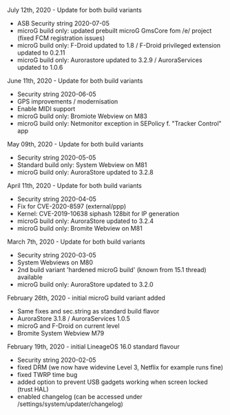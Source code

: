 July 12th, 2020 - Update for both build variants

- ASB Security string 2020-07-05
- microG build only: updated prebuilt microG GmsCore fom /e/ project (fixed FCM registration issues)
- microG build only: F-Droid updated to 1.8 / F-Droid privileged extension updated to 0.2.11
- microG build only: Aurorastore updated to 3.2.9 / AuroraServices updated to 1.0.6


June 11th, 2020 - Update for both build variants

- Security string 2020-06-05
- GPS improvements / modernisation
- Enable MIDI support
- microG build only: Bromiote Webview on M83
- microG build only: Netmonitor exception in SEPolicy f. "Tracker Control" app


May 09th, 2020 - Update for both build variants

- Security string 2020-05-05
- Standard build only: System Webview on M81
- microG build only: AuroraStore updated to 3.2.8


April 11th, 2020 - Update for both build variants

- Security string 2020-04-05
- Fix for CVE-2020-8597 (external/ppp)
- Kernel: CVE-2019-10638 siphash 128bit for IP generation
- microG build only: AuroraStore updated to 3.2.4
- microG build only: Bromite Webview on M81


March 7th, 2020 - Update for both build variants

- Security string 2020-03-05
- System Webviews on M80
- 2nd build variant 'hardened microG build' (known from 15.1 thread) available
- microG build only: AuroraStore updated to 3.2.0


February 26th, 2020 - initial microG build variant added
- Same fixes and sec.string as standard build flavor
- AuroraStore 3.1.8 / AuroraServices 1.0.5
- microG and F-Droid on current level
- Bromite System Webview M79


February 19th, 2020 - initial LineageOS 16.0 standard flavour

- Security string 2020-02-05
- fixed DRM (we now have widevine Level 3, Netflix for example runs fine)
- fixed TWRP time bug
- added option to prevent USB gadgets working when screen locked (trust HAL)
- enabled changelog (can be accessed under /settings/system/updater/changelog)
